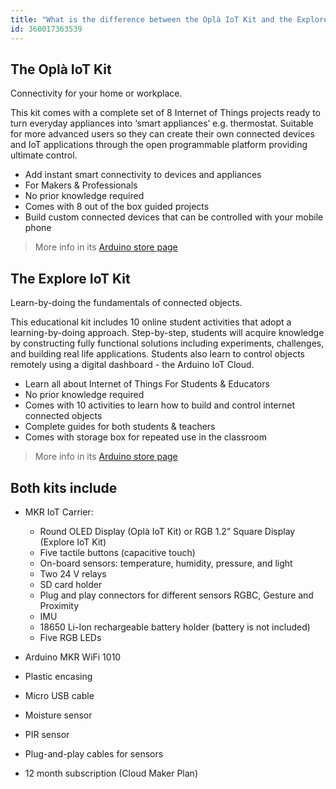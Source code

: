 ```yaml
---
title: "What is the difference between the Oplà IoT Kit and the Explore IoT Kit?"
id: 360017363539
---
```


## The Oplà IoT Kit

Connectivity for your home or workplace.

This kit comes with a complete set of 8 Internet of Things projects ready to turn everyday appliances into ‘smart appliances’ e.g. thermostat. Suitable for more advanced users so they can create their own connected devices and IoT applications through the open programmable platform providing ultimate control.

* Add instant smart connectivity to devices and appliances
* For Makers & Professionals
* No prior knowledge required
* Comes with 8 out of the box guided projects
* Build custom connected devices that can be controlled with your mobile phone

> More info in its [Arduino store page](https://store.arduino.cc/products/arduino-opla-iot-kit)

## The Explore IoT Kit

Learn-by-doing the fundamentals of connected objects.

This educational kit includes 10 online student activities that adopt a
learning-by-doing approach. Step-by-step, students will acquire knowledge by constructing fully functional solutions including experiments, challenges, and building real life applications. Students also learn to control objects remotely using a digital dashboard - the Arduino IoT Cloud.

* Learn all about Internet of Things For Students & Educators
* No prior knowledge required
* Comes with 10 activities to learn how to build and control internet connected objects
* Complete guides for both students & teachers
* Comes with storage box for repeated use in the classroom

> More info in its [Arduino store page](https://store.arduino.cc/products/arduino-explore-iot-kit)

## Both kits include

* MKR IoT Carrier:
  * Round OLED Display (Oplà IoT Kit) or RGB 1.2” Square Display (Explore IoT Kit)
  * Five tactile buttons (capacitive touch)
  * On-board sensors: temperature, humidity, pressure, and light
  * Two 24 V relays
  * SD card holder
  * Plug and play connectors for different sensors
RGBC, Gesture and Proximity
  * IMU
  * 18650 Li-Ion rechargeable battery holder (battery is not included)
  * Five RGB LEDs

* Arduino MKR WiFi 1010
* Plastic encasing
* Micro USB cable
* Moisture sensor
* PIR sensor
* Plug-and-play cables for sensors
* 12 month subscription (Cloud Maker Plan)
